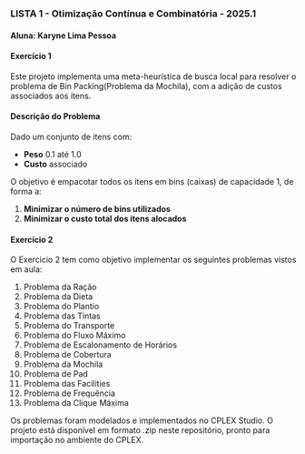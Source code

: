 ### LISTA 1 - Otimização Contínua e Combinatória - 2025.1
#### Aluna: Karyne Lima Pessoa

#### Exercício 1 

Este projeto implementa uma meta-heurística de busca local para resolver o problema de Bin Packing(Problema da Mochila), com a adição de custos associados aos itens.

#### Descrição do Problema

Dado um conjunto de itens com:
- **Peso** 0.1 até 1.0
- **Custo** associado

O objetivo é empacotar todos os itens em bins (caixas) de capacidade 1, de forma a:

1. **Minimizar o número de bins utilizados**
2. **Minimizar o custo total dos itens alocados**


#### Exercício 2

O Exercicio 2 tem como objetivo implementar os seguintes problemas vistos em aula:
1. Problema da Ração
2. Problema da Dieta
3. Problema do Plantio
4. Problema das Tintas
5. Problema do Transporte
6. Problema do Fluxo Máximo
7. Problema de Escalonamento de Horários
8. Problema de Cobertura
9. Problema da Mochila
10. Problema de Pad
11. Problema das Facilities
12. Problema de Frequência
13. Problema da Clique Máxima

Os problemas foram modelados e implementados no CPLEX Studio.
O projeto está disponível em formato .zip neste repositório, pronto para importação no ambiente do CPLEX.